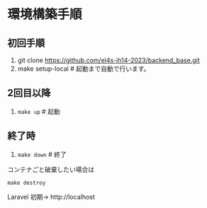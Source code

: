 # 環境構築手順

## 初回手順

1. git clone https://github.com/el4s-ih14-2023/backend_base.git
2. make setup-local # 起動まで自動で行います。

## 2回目以降

1. `make up` # 起動

## 終了時

1. `make down` # 終了

コンテナごと破棄したい場合は

`make destroy`

Laravel 初期-> http://localhost 


